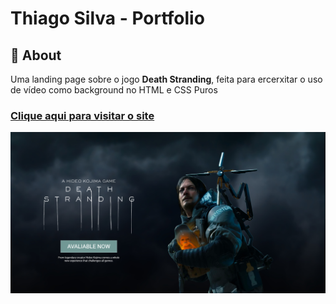 # Thiago Silva - Portfolio

## 	&#127919; About
Uma landing page sobre o jogo <strong>Death Stranding</strong>, feita para ercerxitar o uso de vídeo como background no HTML e CSS Puros

### <a href="https://thiagofang.github.io/death-stranding-landing/">Clique aqui para visitar o site</a>

<img src="print.png">